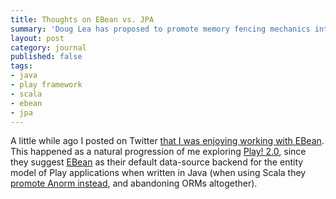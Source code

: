 ```yaml
---
title: Thoughts on EBean vs. JPA
summary: 'Doug Lea has proposed to promote memory fencing mechanics into implementation APIs in Java. I cover what this means.'
layout: post
category: journal
published: false
tags:
- java
- play framework
- scala
- ebean
- jpa
---
```

A little while ago I posted on Twitter [that I was enjoying working with EBean](TODO). This happened as a natural progression of me exploring [Play! 2.0](http://www.playframework.org), since they suggest [EBean](TODO) as their default data-source backend for the entity model of Play applications when written in Java (when using Scala they [promote Anorm instead](http://www.playframework.org/documentation/2.0.4/ScalaAnorm), and abandoning ORMs altogether).

